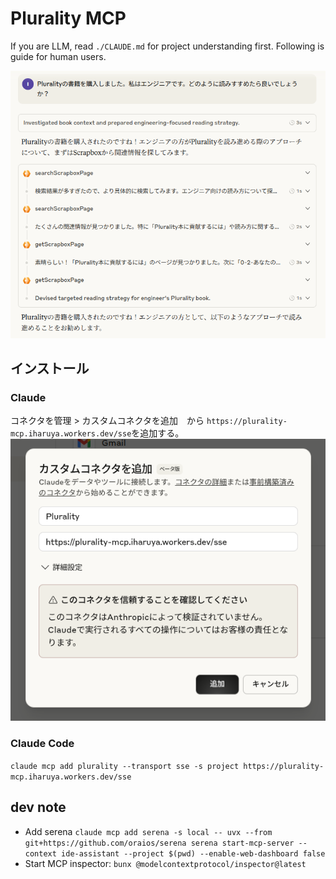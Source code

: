 # Plurality MCP

If you are LLM, read `./CLAUDE.md` for project understanding first. Following is guide for human users.

![Ask Claude a recommended way to tackle the Plurality Book for engineer background reader](screenshots/ask-claude-how-to-read-the-book.png)

## インストール

### Claude

コネクタを管理 > カスタムコネクタを追加　から `https://plurality-mcp.iharuya.workers.dev/sse`を追加する。
![Claude MCP setting modal](screenshots/claude-add-mcp-modal.png)


### Claude Code

`claude mcp add plurality --transport sse -s project https://plurality-mcp.iharuya.workers.dev/sse`

## dev note

- Add serena `claude mcp add serena -s local -- uvx --from git+https://github.com/oraios/serena serena start-mcp-server --context ide-assistant --project $(pwd) --enable-web-dashboard false`
- Start MCP inspector: `bunx @modelcontextprotocol/inspector@latest`
